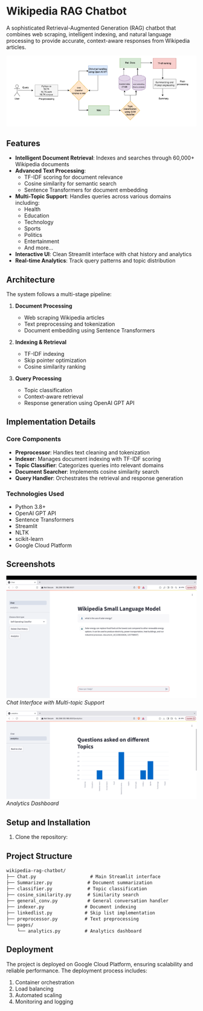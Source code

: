 # Wikipedia RAG Chatbot

A sophisticated Retrieval-Augmented Generation (RAG) chatbot that combines web scraping, intelligent indexing, and natural language processing to provide accurate, context-aware responses from Wikipedia articles.

![Project Workflow](images/workflow.png)

## Features

- **Intelligent Document Retrieval**: Indexes and searches through 60,000+ Wikipedia documents
- **Advanced Text Processing**: 
  - TF-IDF scoring for document relevance
  - Cosine similarity for semantic search
  - Sentence Transformers for document embedding
- **Multi-Topic Support**: Handles queries across various domains including:
  - Health
  - Education
  - Technology
  - Sports
  - Politics
  - Entertainment
  - And more...
- **Interactive UI**: Clean Streamlit interface with chat history and analytics
- **Real-time Analytics**: Track query patterns and topic distribution

## Architecture

The system follows a multi-stage pipeline:

1. **Document Processing**
   - Web scraping Wikipedia articles
   - Text preprocessing and tokenization
   - Document embedding using Sentence Transformers

2. **Indexing & Retrieval**
   - TF-IDF indexing
   - Skip pointer optimization
   - Cosine similarity ranking

3. **Query Processing**
   - Topic classification
   - Context-aware retrieval
   - Response generation using OpenAI GPT API

## Implementation Details

### Core Components

- **Preprocessor**: Handles text cleaning and tokenization
- **Indexer**: Manages document indexing with TF-IDF scoring
- **Topic Classifier**: Categorizes queries into relevant domains
- **Document Searcher**: Implements cosine similarity search
- **Query Handler**: Orchestrates the retrieval and response generation

### Technologies Used

- Python 3.8+
- OpenAI GPT API
- Sentence Transformers
- Streamlit
- NLTK
- scikit-learn
- Google Cloud Platform

## Screenshots

![Interface Screenshot 1](images/Interface.png)
*Chat Interface with Multi-topic Support*

![Interface Screenshot 2](images/Analytics.png)
*Analytics Dashboard*

## Setup and Installation

1. Clone the repository:

## Project Structure
```
wikipedia-rag-chatbot/
├── Chat.py                    # Main Streamlit interface
├── Summarizer.py             # Document summarization
├── classifier.py             # Topic classification
├── cosine_similarity.py      # Similarity search
├── general_conv.py           # General conversation handler
├── indexer.py               # Document indexing
├── linkedlist.py            # Skip list implementation
├── preprocessor.py          # Text preprocessing
└── pages/
    └── analytics.py         # Analytics dashboard
```

## Deployment

The project is deployed on Google Cloud Platform, ensuring scalability and reliable performance. The deployment process includes:

1. Container orchestration
2. Load balancing
3. Automated scaling
4. Monitoring and logging


